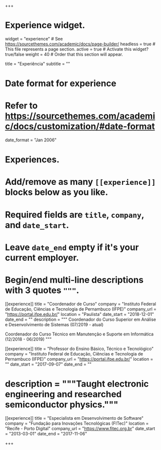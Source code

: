 +++
# Experience widget.
widget = "experience"  # See https://sourcethemes.com/academic/docs/page-builder/
headless = true  # This file represents a page section.
active = true  # Activate this widget? true/false
weight = 40  # Order that this section will appear.

title = "Experiência"
subtitle = ""

# Date format for experience
#   Refer to https://sourcethemes.com/academic/docs/customization/#date-format
date_format = "Jan 2006"

# Experiences.
#   Add/remove as many `[[experience]]` blocks below as you like.
#   Required fields are `title`, `company`, and `date_start`.
#   Leave `date_end` empty if it's your current employer.
#   Begin/end multi-line descriptions with 3 quotes `"""`.

[[experience]]
  title = "Coordenador de Curso"
  company = "Instituto Federal de Educação, Ciências e Tecnologia de Pernambuco (IFPE)"
  company_url = "https://portal.ifpe.edu.br/"
  location = "Paulista"
  date_start = "2018-12-01"
  date_end = ""
  description = """
  Coordenador do Curso Superior em Análise e Desenvolvimento de Sistemas (07/2019 - atual)
  
  Coordenador do Curso Técnico em Manutenção e Suporte em Informática (12/2018 - 06/2019)
  """

[[experience]]
  title = "Professor do Ensino Básico, Técnico e Tecnológico"
  company = "Instituto Federal de Educação, Ciências e Tecnologia de Pernambuco (IFPE)"
  company_url = "https://portal.ifpe.edu.br/"
  location = ""
  date_start = "2017-09-07"
  date_end = ""
#  description = """Taught electronic engineering and researched semiconductor physics."""

[[experience]]
 title = "Especialista em Desenvolvimento de Software"
 company = "Fundação para Inovações Tecnológicas (FITec)"
 location = "Recife - Porto Digital"
 company_url = "https://www.fitec.org.br"
 date_start = "2013-03-01"
 date_end = "2017-11-06"

+++
